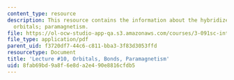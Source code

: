 ```yaml
---
content_type: resource
description: This resource contains the information about the hybridized & molecular
  orbitals; paramagnetism.
file: https://ol-ocw-studio-app-qa.s3.amazonaws.com/courses/3-091sc-introduction-to-solid-state-chemistry-fall-2010/8fab69bd9a8f6e8da2e490e8816cfdb5_MIT3_091SCF09_lec10.pdf
file_type: application/pdf
parent_uid: f3720df7-44c6-c811-bba3-3f83d3053ffd
resourcetype: Document
title: 'Lecture #10, Orbitals, Bonds, Paramagnetism'
uid: 8fab69bd-9a8f-6e8d-a2e4-90e8816cfdb5
---
```

